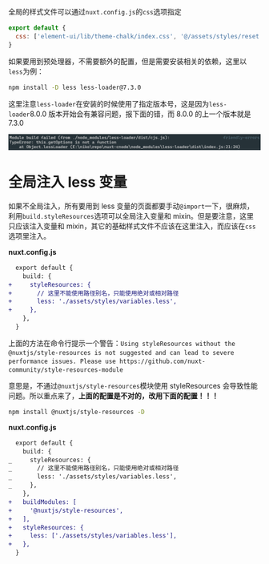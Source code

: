全局的样式文件可以通过`nuxt.config.js`的`css`选项指定

```javascript
export default {
  css: ['element-ui/lib/theme-chalk/index.css', '@/assets/styles/reset.less'],
}
```

如果要用到预处理器，不需要额外的配置，但是需要安装相关的依赖，这里以`less`为例：

```sh
npm install -D less less-loader@7.3.0
```

这里注意`less-loader`在安装的时候使用了指定版本号，这是因为`less-loader`8.0.0 版本开始会有兼容问题，报下面的错，而 8.0.0 的上一个版本就是 7.3.0

![less-loader-error](./screenshots/less-loader-error.png)

# 全局注入 less 变量

如果不全局注入，所有要用到 less 变量的页面都要手动`@import`一下，很麻烦，利用`build.styleResources`选项可以全局注入变量和 mixin。但是要注意，这里只应该注入变量和 mixin，其它的基础样式文件不应该在这里注入，而应该在`css`选项里注入。

**nuxt.config.js**

```diff
  export default {
    build: {
+     styleResources: {
+       // 这里不能使用路径别名，只能使用绝对或相对路径
+       less: './assets/styles/variables.less',
+     },
    },
  }
```

上面的方法在命令行提示一个警告：`Using styleResources without the @nuxtjs/style-resources is not suggested and can lead to severe performance issues. Please use https://github.com/nuxt-community/style-resources-module`

意思是，不通过`@nuxtjs/style-resources`模块使用 styleResources 会导致性能问题。所以重点来了，**上面的配置是不对的，改用下面的配置！！！**

```sh
npm install @nuxtjs/style-resources -D
```

**nuxt.config.js**

```diff
  export default {
    build: {
_     styleResources: {
_       // 这里不能使用路径别名，只能使用绝对或相对路径
_       less: './assets/styles/variables.less',
_     },
    },
+   buildModules: [
+     '@nuxtjs/style-resources',
+   ],
+   styleResources: {
+     less: ['./assets/styles/variables.less'],
+   },
  }
```
